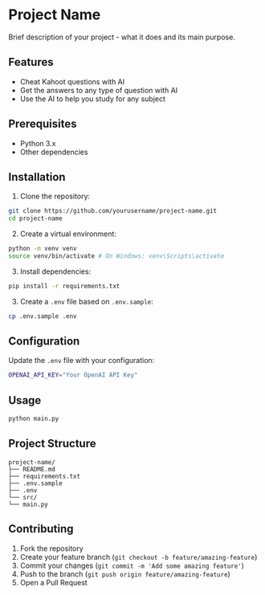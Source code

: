 # Project Name

Brief description of your project - what it does and its main purpose.

## Features

- Cheat Kahoot questions with AI
- Get the answers to any type of question with AI
- Use the AI to help you study for any subject

## Prerequisites

- Python 3.x
- Other dependencies

## Installation

1. Clone the repository:

```bash
git clone https://github.com/yourusername/project-name.git
cd project-name
```

2. Create a virtual environment:

```bash
python -m venv venv
source venv/bin/activate # On Windows: venv\Scripts\activate
```

3. Install dependencies:

```bash
pip install -r requirements.txt
```

3. Create a `.env` file based on `.env.sample`:

```bash
cp .env.sample .env
```

## Configuration

Update the `.env` file with your configuration:

```bash
OPENAI_API_KEY="Your OpenAI API Key"
```

## Usage

```bash
python main.py
```

## Project Structure
```
project-name/
├── README.md
├── requirements.txt
├── .env.sample
├── .env
└── src/
└── main.py
```

## Contributing

1. Fork the repository
2. Create your feature branch (`git checkout -b feature/amazing-feature`)
3. Commit your changes (`git commit -m 'Add some amazing feature'`)
4. Push to the branch (`git push origin feature/amazing-feature`)
5. Open a Pull Request
